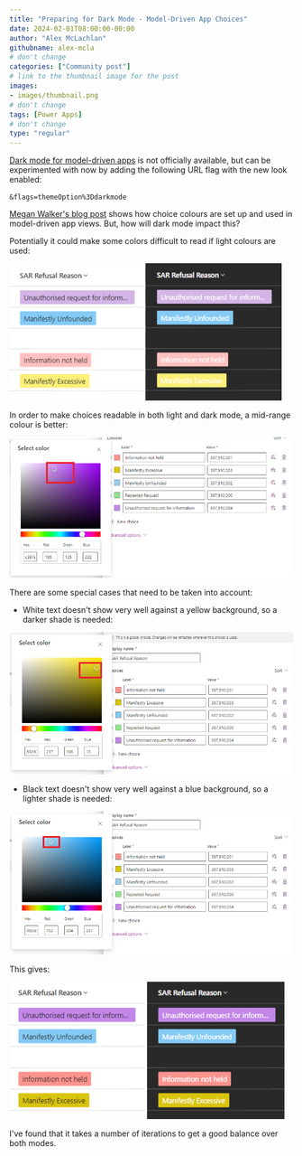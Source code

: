 ```yaml
---
title: "Preparing for Dark Mode - Model-Driven App Choices"
date: 2024-02-01T08:00:00-00:00
author: "Alex McLachlan"
githubname: alex-mcla
# don't change
categories: ["Community post"]
# link to the thumbnail image for the post
images:
- images/thumbnail.png
# don't change
tags: [Power Apps]
# don't change
type: "regular"
---
```


[Dark mode for model-driven apps](https://hackingpowerplatform.com/dark-mode-for-microsoft-dataverse/) is not officially available, but can be experimented with now by adding the following URL flag with the new look enabled:

```
&flags=themeOption%3Ddarkmode
```

[Megan Walker's blog post](https://meganvwalker.com/grid-components-in-model-driven-apps-d365/) shows how choice colours are set up and used in model-driven app views. But, how will dark mode impact this?

Potentially it could make some colors difficult to read if light colours are used:

![Pastel colours](images/pastel.png)

In order to make choices readable in both light and dark mode, a mid-range colour is better:

![Mid range colour](images/mid-range.png)

There are some special cases that need to be taken into account:

- White text doesn't show very well against a yellow background, so a darker shade is needed:

![Darker shade of yellow](images/yellow.png)

- Black text doesn't show very well against a blue background, so a lighter shade is needed:

![Lighter shade of blue](images/blue.png)

This gives:

![Balanced colours](images/balanced.png)

I've found that it takes a number of iterations to get a good balance over both modes.
